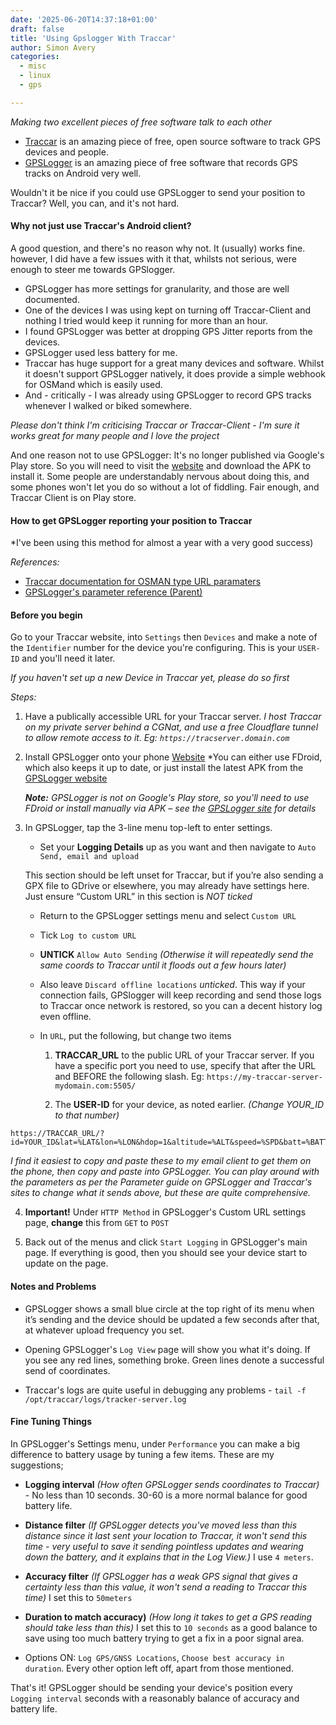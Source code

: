 ```yaml
---
date: '2025-06-20T14:37:18+01:00'
draft: false
title: 'Using Gpslogger With Traccar'
author: Simon Avery
categories:
  - misc
  - linux
  - gps

---
```


*Making two excellent pieces of free software talk to each other*

* [Traccar](https://www.traccar.org/) is an amazing piece of free, open source software to track GPS devices and people.
* [GPSLogger](https://gpslogger.app/) is an amazing piece of free software that records GPS tracks on Android very well.

Wouldn't it be nice if you could use GPSLogger to send your position to Traccar? Well, you can, and it's not hard.

#### Why not just use Traccar's Android client? 

A good question, and there's no reason why not. It (usually) works fine. however, I did have a few issues with it that, whilsts not serious, were enough to steer me towards GPSlogger. 

* GPSLogger has more settings for granularity, and those are well documented. 
* One of the devices I was using kept on turning off Traccar-Client and nothing I tried would keep it running for more than an hour.
* I found GPSLogger was better at dropping GPS Jitter reports from the devices. 
* GPSLogger used less battery for me. 
* Traccar has huge support for a great many devices and software. Whilst it doesn't support GPSLogger natively, it does provide a simple webhook for OSMand which is easily used.
* And - critically - I was already using GPSLogger to record GPS tracks whenever I walked or biked somewhere. 

*Please don't think I'm criticising Traccar or Traccar-Client - I'm sure it works great for many people and I love the project*

And one reason not to use GPSLogger: It's no longer published via Google's Play store. So you will need to visit the [website](https://gpslogger.app/) and download the APK to install it. Some people are understandably nervous about doing this, and some phones won't let you do so without a lot of fiddling. Fair enough, and Traccar Client is on Play store.

#### How to get GPSLogger reporting your position to Traccar

*I've been using this method for almost a year with a very good success)

*References:*

* [Traccar documentation for OSMAN type URL paramaters](https://www.traccar.org/osmand/)
* [GPSLogger's parameter reference ](https://gpslogger.app/images/17b.png) [(Parent)](https://gpslogger.app/#morescreenshots)

#### Before you begin

Go to your Traccar website, into `Settings` then `Devices` and make a note of the `Identifier` number for the device you're configuring. This is your `USER-ID` and you'll need it later.  

*If you haven't set up a new Device in Traccar yet, please do so first*

*Steps:*

1. Have a publically accessible URL for your Traccar server.
    *I host Traccar on my private server behind a CGNat, and use a free Cloudflare tunnel to allow remote access to it. Eg: `https://tracserver.domain.com`*

2. Install GPSLogger onto your phone  [Website](https://gpslogger.app/)
    *You can either use FDroid, which also keeps it up to date, or just install the latest APK from the [GPSLogger website]()

    ***Note:** GPSLogger is not on Google's Play store, so you'll need to use FDroid or install manually via APK – see the [GPSLogger site](https://gpslogger.app/) for details*

3. In GPSLogger, tap the 3-line menu top-left to enter settings.

    - Set your **Logging Details** up as you want and then navigate to `Auto Send, email and upload`

    This section should be left unset for Traccar, but if you’re also sending a GPX file to GDrive or elsewhere, you may already have settings here. Just ensure “Custom URL” in this section is *NOT ticked*

    - Return to the GPSLogger settings menu and select `Custom URL`

    - Tick `Log to custom URL`

    - **UNTICK** `Allow Auto Sending`  *(Otherwise it will repeatedly send the same coords to Traccar until it floods out a few hours later)*

    - Also leave `Discard offline locations` *unticked*. This way if your connection fails, GPSlogger will keep recording and send those logs to Traccar once network is restored, so you can a decent history log even offline.

    - In `URL`, put the following, but change two items

        1. **TRACCAR_URL** to the public URL of your Traccar server. If you have a specific port you need to use, specify that after the URL and BEFORE the following slash. Eg: `https://my-traccar-server-mydomain.com:5505/`

        2. The **USER-ID** for your device, as noted earlier. *(Change YOUR_ID to that number)*

```
https://TRACCAR_URL/?id=YOUR_ID&lat=%LAT&lon=%LON&hdop=1&altitude=%ALT&speed=%SPD&batt=%BATT&timestamp=%TIMESTAMP&charge=%ISCHARGING&bearing=%DIR
```
*I find it easiest to copy and paste these to my email client to get them on the phone, then copy and paste into GPSLogger. You can play around with the parameters as per the Parameter guide on GPSLogger and Traccar's sites to change what it sends above, but these are quite comprehensive.*

4. **Important!** Under `HTTP Method` in GPSLogger's Custom URL settings page, **change** this from `GET` to `POST`

5. Back out of the menus and click `Start Logging` in GPSLogger's main page. If everything is good, then you should see your device start to update on the page.

#### Notes and Problems

* GPSLogger shows a small blue circle at the top right of its menu when it’s sending and the device should be updated a few seconds after that, at whatever upload frequency you set.

* Opening GPSLogger's `Log View` page will show you what it's doing. If you see any red lines, something broke. Green lines denote a successful send of coordinates. 

* Traccar's logs are quite useful in debugging any problems - `tail -f /opt/traccar/logs/tracker-server.log`

#### Fine Tuning Things

In GPSLogger's Settings menu, under `Performance` you can make a big difference to battery usage by tuning a few items. These are my suggestions;

* **Logging interval** *(How often GPSLogger sends coordinates to Traccar)* - No less than 10 seconds. 30-60 is a more normal balance for good battery life.

* **Distance filter** *(If GPSLogger detects you've moved less than this distance since it last sent your location to Traccar, it won't send this time - very useful to save it sending pointless updates and wearing down the battery, and it explains that in the Log View.)*  I use `4 meters`.

* **Accuracy filter** *(If GPSLogger has a weak GPS signal that gives a certainty less than this value, it won't send a reading to Traccar this time)*  I set this to `50meters`

* **Duration to match accuracy)** *(How long it takes to get a GPS reading should take less than this)* I set this to `10 seconds` as a good balance to save using too much battery trying to get a fix in a poor signal area.

* Options ON: `Log GPS/GNSS Locations`, `Choose best accuracy in duration`.  Every other option left off, apart from those mentioned.

That's it!  GPSLogger should be sending your device's position every `Logging interval` seconds with a reasonably balance of accuracy and battery life.


